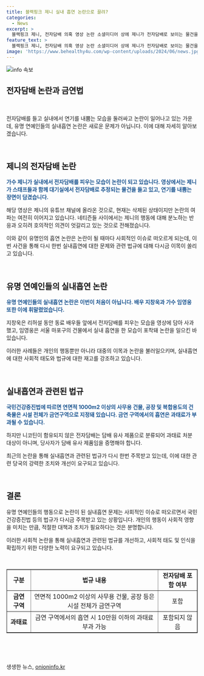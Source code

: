 ```yaml
---
title: 블랙핑크 제니 실내 흡연 논란으로 끌려?
categories:
  - News
excerpt: >
  블랙핑크 제니, 전자담배 의혹 영상 논란 소셜미디어 상에 제니가 전자담배로 보이는 물건을 들고 스태프들과 함께 화장과 머리 손질을 하는 영상이 확산되며 논란이 일었다. 해당 영상은 해외에서 촬영된 것으로, 제니의 유튜브 채널에 올라온 영상에서 삭제된 상태다. 논란이 많아지자 일부는 스태프에 대한 배려와 행동의 적절성을 비판했지만, 다수는 스태프와의 합의나 담배의 냄새 여부를 언급하며 반발했다. 최근 유명 연예인들의 실내흡연 논란이 이어지고 있으며, 관련법에 따르면 금연 구역에서 담배나 전자담배를 피우는 행위에는 과태료가 부과된다는 점이 논란의 중심이 되고 있다.
feature_text: >
  블랙핑크 제니, 전자담배 의혹 영상 논란 소셜미디어 상에 제니가 전자담배로 보이는 물건을 들고 스태프들과 함께 화장과 머리 손질을 하는 영상이 확산되며 논란이 일었다. 해당 영상은 해외에서 촬영된 것으로, 제니의 유튜브 채널에 올라온 영상에서 삭제된 상태다. 논란이 많아지자 일부는 스태프에 대한 배려와 행동의 적절성을 비판했지만, 다수는 스태프와의 합의나 담배의 냄새 여부를 언급하며 반발했다. 최근 유명 연예인들의 실내흡연 논란이 이어지고 있으며, 관련법에 따르면 금연 구역에서 담배나 전자담배를 피우는 행위에는 과태료가 부과된다는 점이 논란의 중심이 되고 있다.
image: 'https://www.behealthy4u.com/wp-content/uploads/2024/06/news.jpg'
---
```


<p><img src="https://www.behealthy4u.com/wp-content/uploads/2024/06/news.jpg" alt="info 속보" /></p>

<h2>전자담배 논란과 금연법</h2>

<p data-ke-size="size16">&nbsp;</p>

<p>전자담배를 들고 실내에서 연기를 내뿜는 모습을 둘러싸고 논란이 일어나고 있는 가운데, 유명 연예인들의 실내흡연 논란은 새로운 문제가 아닙니다. 이에 대해 자세히 알아보겠습니다.</p>

<p data-ke-size="size16">&nbsp;</p>

<h2>제니의 전자담배 논란</h2>

<p><b><span style="color: #1a5490;">가수 제니가 실내에서 전자담배를 피우는 모습이 논란이 되고 있습니다. 영상에서는 제니가 스태프들과 함께 대기실에서 전자담배로 추정되는 물건을 들고 있고, 연기를 내뿜는 장면이 담겼습니다.</span></b></p>

<p>해당 영상은 제니의 유튜브 채널에 올라온 것으로, 현재는 삭제된 상태이지만 논란의 여파는 여전히 이어지고 있습니다. 네티즌들 사이에서는 제니의 행동에 대해 분노하는 반응과 오히려 호의적인 의견이 엇갈리고 있는 것으로 전해졌습니다.</p>

<p>이와 같이 유명인의 흡연 논란은 논란이 될 때마다 사회적인 이슈로 떠오르게 되는데, 이번 사건을 통해 다시 한번 실내흡연에 대한 문제와 관련 법규에 대해 다시금 이목이 쏠리고 있습니다.</p>

<p data-ke-size="size16">&nbsp;</p>

<h2>유명 연예인들의 실내흡연 논란</h2>

<p><b><span style="color: #1a5490;">유명 연예인들의 실내흡연 논란은 이번이 처음이 아닙니다. 배우 지창욱과 가수 임영웅 또한 이에 휘말렸었습니다.</span></b></p>

<p>지창욱은 리허설 동안 동료 배우들 앞에서 전자담배를 피우는 모습을 영상에 담아 사과했고, 임영웅은 서울 마포구의 건물에서 실내 흡연을 한 모습이 포착돼 논란을 일으킨 바 있습니다.</p>

<p>이러한 사례들은 개인의 행동뿐만 아니라 대중의 이목과 논란을 불러일으키며, 실내흡연에 대한 사회적 태도와 법규에 대한 재고를 강조하고 있습니다.</p>

<p data-ke-size="size16">&nbsp;</p>

<h2>실내흡연과 관련된 법규</h2>

<p><b><span style="color: #1a5490;">국민건강증진법에 따르면 연면적 1000m2 이상의 사무용 건물, 공장 및 복합용도의 건축물은 시설 전체가 금연구역으로 지정돼 있습니다. 금연 구역에서의 흡연은 과태료가 부과될 수 있습니다.</span></b></p>

<p>하지만 니코틴이 함유되지 않은 전자담배는 담배 유사 제품으로 분류되어 과태료 처분 대상이 아니며, 당사자가 담배 유사 제품임을 증명해야 합니다.</p>

<p>최근의 논란을 통해 실내흡연과 관련된 법규가 다시 한번 주목받고 있는데, 이에 대한 관련 당국의 강력한 조치와 개선이 요구되고 있습니다.</p>

<p data-ke-size="size16">&nbsp;</p>

<h2>결론</h2>

<p>유명 연예인들의 행동으로 논란이 된 실내흡연 문제는 사회적인 이슈로 떠오르면서 국민건강증진법 등의 법규가 다시금 주목받고 있는 상황입니다. 개인의 행동이 사회적 영향을 미치는 만큼, 적절한 대책과 조치가 필요하다는 것은 분명합니다.</p>

<p>이러한 사회적 논란을 통해 실내흡연과 관련된 법규를 개선하고, 사회적 태도 및 인식을 확립하기 위한 다양한 노력이 요구되고 있습니다.</p>

<p data-ke-size="size16">&nbsp;</p>

<table border="1" style="width: 100%;">
<tbody>
<tr>
<td style="text-align: center; height: 17px;"><b>구분</b></td>
<td style="text-align: center; height: 17px;"><b>법규 내용</b></td>
<td style="text-align: center; height: 17px;"><b>전자담배 포함 여부</b></td>
</tr>
<tr>
<td style="text-align: center; height: 17px;"><b>금연 구역</b></td>
<td style="text-align: center; height: 17px;">연면적 1000m2 이상의 사무용 건물, 공장 등은 시설 전체가 금연구역</td>
<td style="text-align: center; height: 17px;">포함</td>
</tr>
<tr>
<td style="text-align: center; height: 17px;"><b>과태료</b></td>
<td style="text-align: center; height: 17px;">금연 구역에서의 흡연 시 10만원 이하의 과태료 부과 가능</td>
<td style="text-align: center; height: 17px;">포함되지 않음</td>
</tr>
</tbody>
</table>

<p data-ke-size="size16">&nbsp;</p>

<p data-ke-size="size16">&nbsp;</p>
생생한 뉴스, <a href="https://onioninfo.kr" rel="dofollow">onioninfo.kr</a>


